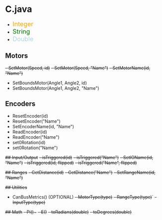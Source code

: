 # C.java

- <span style="color:orange; font-size:20px">Integer</span>
- <span style="color:green; font-size:20px">String</span>
- <span style="color:lightblue; font-size:20px">Double</span>

## Motors
~~- SetMotor(Speed, id)~~
~~- SetMotor(Speed, "Name")~~
~~- SetMotorName(id, "Name")~~
- SetBoundsMotor(Angle1, Angle2, id)
- SetBoundsMotor(Angle1, Angle2, "Name")

## Encoders
- ResetEncoder(id)
- ResetEncoder("Name")
- SetEncoderName(id, "Name")
- ReadEncoder(id)
- ReadEncoder("Name")
- set0Rotation(id)
- set0Rotation("Name")

~~## Input/Output~~
~~- isTriggered(id)~~
~~- isTriggered("Name")~~
~~- SetIOName(id, "Name")~~
~~- isTriggered(id, flipped)~~
~~- isTriggered("Name", flipped)~~

~~## Ranges~~
~~- GetDistance(id)~~
~~- GetDistance("Name")~~
~~- SetRangeName(id, "Name")~~

~~## Utilities~~
- CanBusMetrics() (OPTIONAL)
~~- MotorType(type)~~
~~- RangeType(type)~~`
~~- InputType(type)~~

~~## Math~~
~~- Pi()~~~
~~- E()~~
~~- toRadians(double)~~
~~- toDegrees(double)~~
